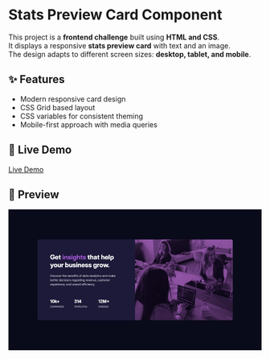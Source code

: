 # Stats Preview Card Component  

This project is a **frontend challenge** built using **HTML and CSS**.  
It displays a responsive **stats preview card** with text and an image.  
The design adapts to different screen sizes: **desktop, tablet, and mobile**.  

## ✨ Features  
- Modern responsive card design  
- CSS Grid based layout  
- CSS variables for consistent theming  
- Mobile-first approach with media queries  

## 🔗 Live Demo  
[Live Demo](https://zainabshahzadidev.github.io/frontend-mentor-5-stats-preview-card-component/)  

## 📸 Preview  
![Preview Screenshot](/images/PreviewScreenshot.jpg)  
